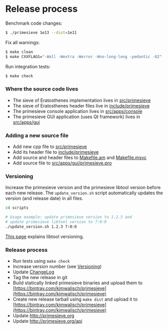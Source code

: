 Release process
===============

Benchmark code changes:
```sh
$ ./primesieve 1e13 --dist=1e11
```

Fix all warnings:
```sh
$ make clean
$ make CXXFLAGS="-Wall -Wextra -Werror -Wno-long-long -pedantic -O2"
```

Run integration tests:
```sh
$ make check
```

### Where the source code lives

* The sieve of Eratosthenes implementation lives in [src/primesieve](src/primesieve)
* The sieve of Eratosthenes header files live in [include/primesieve](include/primesieve)
* The primesieve console application lives in [src/apps/console](src/apps/console)
* The primesieve GUI application (uses Qt framework) lives in [src/apps/gui](src/apps/gui)

### Adding a new source file

* Add new cpp file to [src/primesieve](src/primesieve)
* Add its header file to [include/primesieve](include/primesieve)
* Add source and header files to [Makefile.am](Makefile.am) and [Makefile.msvc](Makefile.msvc)
* Add source file to [src/apps/gui/primesieve.pro](src/apps/gui/primesieve.pro)

### Versioning

Increase the primesieve version and the primesieve libtool version before
each new release. The ```update_version.sh``` script automatically
updates the version (and release date) in all files.

```sh
cd scripts

# Usage example: update primesieve version to 1.2.3 and 
# update primesieve libtool version to 7:0:0
./update_version.sh 1.2.3 7:0:0
```
[This page](https://www.gnu.org/software/libtool/manual/html_node/Updating-version-info.html)
explains libtool versioning.

### Release process

* Run tests using ```make check```
* Increase version number (see <a href="#versioning">Versioning</a>)
* Update [ChangeLog](ChangeLog)
* Tag the new release in git
* Build statically linked primesieve binaries and upload them to [https://bintray.com/kimwalisch/primesieve](https://bintray.com/kimwalisch/primesieve)
* Create new release tarball using ```make dist``` and upload it to [https://bintray.com/kimwalisch/primesieve](https://bintray.com/kimwalisch/primesieve)
* Update http://primesieve.org
* Update http://primesieve.org/api
